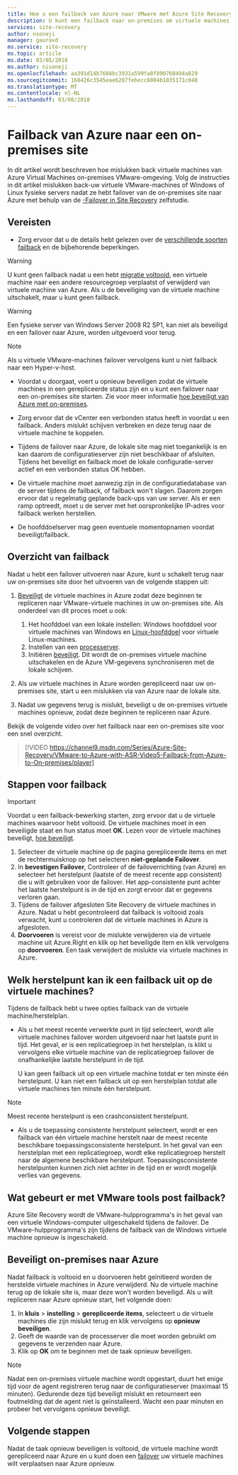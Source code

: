 ```yaml
---
title: Hoe u een failback van Azure naar VMware met Azure Site Recovery | Microsoft Docs
description: U kunt een failback naar on-premises om virtuele machines starten na een failover van virtuele machines naar Azure. Meer informatie over de stappen voor het failback.
services: site-recovery
author: nsoneji
manager: gauravd
ms.service: site-recovery
ms.topic: article
ms.date: 03/05/2018
ms.author: nisoneji
ms.openlocfilehash: aa391d14b7604bc3931a599fa8f890760494a829
ms.sourcegitcommit: 168426c3545eae6287febecc8804b1035171c048
ms.translationtype: MT
ms.contentlocale: nl-NL
ms.lasthandoff: 03/08/2018
---
```

# <a name="fail-back-from-azure-to-an-on-premises-site"></a>Failback van Azure naar een on-premises site

In dit artikel wordt beschreven hoe mislukken back virtuele machines van Azure Virtual Machines on-premises VMware-omgeving. Volg de instructies in dit artikel mislukken back-uw virtuele VMware-machines of Windows of Linux fysieke servers nadat ze hebt failover van de on-premises site naar Azure met behulp van de [-Failover in Site Recovery](site-recovery-failover.md) zelfstudie.

## <a name="prerequisites"></a>Vereisten
- Zorg ervoor dat u de details hebt gelezen over de [verschillende soorten failback](concepts-types-of-failback.md) en de bijbehorende beperkingen.

> [!WARNING]
> U kunt geen failback nadat u een hebt [migratie voltooid](migrate-overview.md#what-do-we-mean-by-migration), een virtuele machine naar een andere resourcegroep verplaatst of verwijderd van virtuele machine van Azure. Als u de beveiliging van de virtuele machine uitschakelt, maar u kunt geen failback.

> [!WARNING]
> Een fysieke server van Windows Server 2008 R2 SP1, kan niet als beveiligd en een failover naar Azure, worden uitgevoerd voor terug.

> [!NOTE]
> Als u virtuele VMware-machines failover vervolgens kunt u niet failback naar een Hyper-v-host.


- Voordat u doorgaat, voert u opnieuw beveiligen zodat de virtuele machines in een gerepliceerde status zijn en u kunt een failover naar een on-premises site starten. Zie voor meer informatie [hoe beveiligt van Azure met on-premises](vmware-azure-reprotect.md).

- Zorg ervoor dat de vCenter een verbonden status heeft in voordat u een failback. Anders mislukt schijven verbreken en deze terug naar de virtuele machine te koppelen.

- Tijdens de failover naar Azure, de lokale site mag niet toegankelijk is en kan daarom de configuratieserver zijn niet beschikbaar of afsluiten. Tijdens het beveiligt en failback moet de lokale configuratie-server actief en een verbonden status OK hebben. 

- De virtuele machine moet aanwezig zijn in de configuratiedatabase van de server tijdens de failback, of failback won't slagen. Daarom zorgen ervoor dat u regelmatig geplande back-ups van uw server. Als er een ramp optreedt, moet u de server met het oorspronkelijke IP-adres voor failback werken herstellen.

- De hoofddoelserver mag geen eventuele momentopnamen voordat beveiligt/failback.

## <a name="overview-of-failback"></a>Overzicht van failback
Nadat u hebt een failover uitvoeren naar Azure, kunt u schakelt terug naar uw on-premises site door het uitvoeren van de volgende stappen uit:

1. [Beveiligt](vmware-azure-reprotect.md) de virtuele machines in Azure zodat deze beginnen te repliceren naar VMware-virtuele machines in uw on-premises site. Als onderdeel van dit proces moet u ook:
    1. Het hoofddoel van een lokale instellen: Windows hoofddoel voor virtuele machines van Windows en [Linux-hoofddoel](vmware-azure-install-linux-master-target.md) voor virtuele Linux-machines.
    2. Instellen van een [processerver](vmware-azure-set-up-process-server-azure.md).
    3. Initiëren [beveiligt](vmware-azure-reprotect.md). Dit wordt de on-premises virtuele machine uitschakelen en de Azure VM-gegevens synchroniseren met de lokale schijven.

1. Als uw virtuele machines in Azure worden gerepliceerd naar uw on-premises site, start u een mislukken via van Azure naar de lokale site.

1. Nadat uw gegevens terug is mislukt, beveiligt u de on-premises virtuele machines opnieuw, zodat deze beginnen te repliceren naar Azure.

Bekijk de volgende video over het failback naar een on-premises site voor een snel overzicht.
> [!VIDEO https://channel9.msdn.com/Series/Azure-Site-Recovery/VMware-to-Azure-with-ASR-Video5-Failback-from-Azure-to-On-premises/player]


## <a name="steps-to-fail-back"></a>Stappen voor failback

> [!IMPORTANT]
> Voordat u een failback-bewerking starten, zorg ervoor dat u de virtuele machines waarvoor hebt voltooid. De virtuele machines moet in een beveiligde staat en hun status moet **OK**. Lezen voor de virtuele machines beveiligt, [hoe beveiligt](vmware-azure-reprotect.md).

1. Selecteer de virtuele machine op de pagina gerepliceerde items en met de rechtermuisknop op het selecteren **niet-geplande Failover**.
2. In **bevestigen Failover**, Controleer of de failoverrichting (van Azure) en selecteer het herstelpunt (laatste of de meest recente app consistent) die u wilt gebruiken voor de failover. Het app-consistente punt achter het laatste herstelpunt is in de tijd en zorgt ervoor dat er gegevens verloren gaan.
3. Tijdens de failover afgesloten Site Recovery de virtuele machines in Azure. Nadat u hebt gecontroleerd dat failback is voltooid zoals verwacht, kunt u controleren dat de virtuele machines in Azure is afgesloten.
4. **Doorvoeren** is vereist voor de mislukte verwijderen via de virtuele machine uit Azure.Right en klik op het beveiligde item en klik vervolgens op **doorvoeren**. Een taak verwijdert de mislukte via virtuele machines in Azure.


## <a name="to-what-recovery-point-can-i-fail-back-the-virtual-machines"></a>Welk herstelpunt kan ik een failback uit op de virtuele machines?

Tijdens de failback hebt u twee opties failback van de virtuele machine/herstelplan.

- Als u het meest recente verwerkte punt in tijd selecteert, wordt alle virtuele machines failover worden uitgevoerd naar het laatste punt in tijd. Het geval, er is een replicatiegroep in het herstelplan, is klikt u vervolgens elke virtuele machine van de replicatiegroep failover de onafhankelijke laatste herstelpunt in de tijd.

    U kan geen failback uit op een virtuele machine totdat er ten minste één herstelpunt. U kan niet een failback uit op een herstelplan totdat alle virtuele machines ten minste één herstelpunt.

> [!NOTE]
> Meest recente herstelpunt is een crashconsistent herstelpunt.

- Als u de toepassing consistente herstelpunt selecteert, wordt er een failback van één virtuele machine herstelt naar de meest recente beschikbare toepassingsconsistente herstelpunt. In het geval van een herstelplan met een replicatiegroep, wordt elke replicatiegroep herstelt naar de algemene beschikbare herstelpunt.
Toepassingsconsistente herstelpunten kunnen zich niet achter in de tijd en er wordt mogelijk verlies van gegevens.

## <a name="what-happens-to-vmware-tools-post-failback"></a>Wat gebeurt er met VMware tools post failback?

Azure Site Recovery wordt de VMware-hulpprogramma's in het geval van een virtuele Windows-computer uitgeschakeld tijdens de failover. De VMware-hulpprogramma's zijn tijdens de failback van de Windows virtuele machine opnieuw is ingeschakeld. 


## <a name="reprotect-from-on-premises-to-azure"></a>Beveiligt on-premises naar Azure
Nadat failback is voltooid en u doorvoeren hebt geïnitieerd worden de herstelde virtuele machines in Azure verwijderd. Nu de virtuele machine terug op de lokale site is, maar deze won't worden beveiligd. Als u wilt repliceren naar Azure opnieuw start, het volgende doen:

1. In **kluis** > **instelling** > **gerepliceerde items**, selecteert u de virtuele machines die zijn mislukt terug en klik vervolgens op **opnieuw beveiligen**.
2. Geeft de waarde van de processerver die moet worden gebruikt om gegevens te verzenden naar Azure.
3. Klik op **OK** om te beginnen met de taak opnieuw beveiligen.

> [!NOTE]
> Nadat een on-premises virtuele machine wordt opgestart, duurt het enige tijd voor de agent registreren terug naar de configuratieserver (maximaal 15 minuten). Gedurende deze tijd beveiligt mislukt en retourneert een foutmelding dat de agent niet is geïnstalleerd. Wacht een paar minuten en probeer het vervolgens opnieuw beveiligt.

## <a name="next-steps"></a>Volgende stappen

Nadat de taak opnieuw beveiligen is voltooid, de virtuele machine wordt gerepliceerd naar Azure en u kunt doen een [failover](site-recovery-failover.md) uw virtuele machines wilt verplaatsen naar Azure opnieuw.


